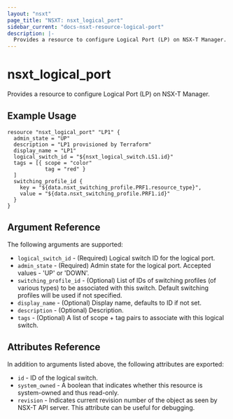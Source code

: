 ```yaml
---
layout: "nsxt"
page_title: "NSXT: nsxt_logical_port"
sidebar_current: "docs-nsxt-resource-logical-port"
description: |-
  Provides a resource to configure Logical Port (LP) on NSX-T Manager.
---
```


# nsxt_logical_port

Provides a resource to configure Logical Port (LP) on NSX-T Manager.

## Example Usage

```hcl
resource "nsxt_logical_port" "LP1" {
  admin_state = "UP"
  description = "LP1 provisioned by Terraform"
  display_name = "LP1"
  logical_switch_id = "${nsxt_logical_switch.LS1.id}"
  tags = [{ scope = "color"
            tag = "red" }
  ]
  switching_profile_id {
    key = "${data.nsxt_switching_profile.PRF1.resource_type}",
    value = "${data.nsxt_switching_profile.PRF1.id}"
  }
}
```

## Argument Reference

The following arguments are supported:

* `logical_switch_id` - (Required) Logical switch ID for the logical port.
* `admin_state` - (Required) Admin state for the logical port. Accepted values - 'UP' or 'DOWN'.
* `switching_profile_id` - (Optional) List of IDs of switching profiles (of various types) to be associated with this switch. Default switching profiles will be used if not specified.
* `display_name` - (Optional) Display name, defaults to ID if not set.
* `description` - (Optional) Description.
* `tags` - (Optional) A list of scope + tag pairs to associate with this logical switch.

## Attributes Reference

In addition to arguments listed above, the following attributes are exported:

* `id` - ID of the logical switch.
* `system_owned` - A boolean that indicates whether this resource is system-owned and thus read-only.
* `revision` - Indicates current revision number of the object as seen by NSX-T API server. This attribute can be useful for debugging.

